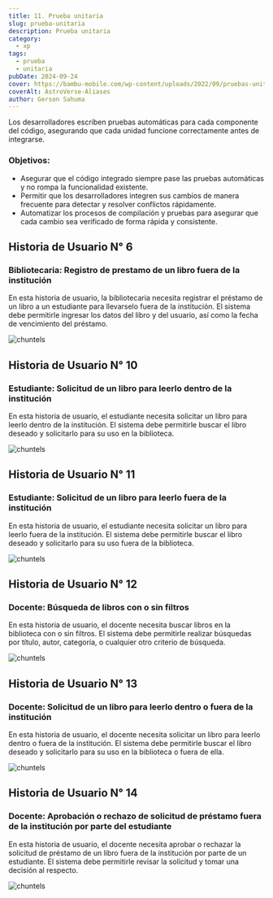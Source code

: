 ```yaml
---
title: 11. Prueba unitaria
slug: prueba-unitaria
description: Prueba unitaria
category:
  - xp
tags:
  - prueba
  - unitaria
pubDate: 2024-09-24
cover: https://bambu-mobile.com/wp-content/uploads/2022/09/pruebas-unitarias-software-manuelas-automaticas-codigo-programacion-desarrollo-web-app-innovacion.png
coverAlt: AstroVerse-Aliases
author: Gerson Sahuma
---
```


Los desarrolladores escriben pruebas automáticas para cada componente del código, asegurando que cada unidad funcione correctamente antes de integrarse.

### Objetivos:
- Asegurar que el código integrado siempre pase las pruebas automáticas y no rompa la funcionalidad existente.
- Permitir que los desarrolladores integren sus cambios de manera frecuente para detectar y resolver conflictos rápidamente.
- Automatizar los procesos de compilación y pruebas para asegurar que cada cambio sea verificado de forma rápida y consistente.

## Historia de Usuario N° 6

### Bibliotecaria: Registro de prestamo de un libro fuera de la institución

En esta historia de usuario, la bibliotecaria necesita registrar el préstamo de un libro a un estudiante para llevarselo fuera de la institución. El sistema debe permitirle ingresar los datos del libro y del usuario, así como la fecha de vencimiento del préstamo.

![chuntels](/images/9-n6.png)

## Historia de Usuario N° 10

### Estudiante: Solicitud de un libro para leerlo dentro de la institución

En esta historia de usuario, el estudiante necesita solicitar un libro para leerlo dentro de la institución. El sistema debe permitirle buscar el libro deseado y solicitarlo para su uso en la biblioteca.

![chuntels](/images/9-n10.png)

## Historia de Usuario N° 11

### Estudiante: Solicitud de un libro para leerlo fuera de la institución

En esta historia de usuario, el estudiante necesita solicitar un libro para leerlo fuera de la institución. El sistema debe permitirle buscar el libro deseado y solicitarlo para su uso fuera de la biblioteca.

![chuntels](/images/9-n11.png)

## Historia de Usuario N° 12

### Docente: Búsqueda de libros con o sin filtros

En esta historia de usuario, el docente necesita buscar libros en la biblioteca con o sin filtros. El sistema debe permitirle realizar búsquedas por título, autor, categoría, o cualquier otro criterio de búsqueda.

![chuntels](/images/9-n12.png)

## Historia de Usuario N° 13

### Docente: Solicitud de un libro para leerlo dentro o fuera de la institución

En esta historia de usuario, el docente necesita solicitar un libro para leerlo dentro o fuera de la institución. El sistema debe permitirle buscar el libro deseado y solicitarlo para su uso en la biblioteca o fuera de ella.

![chuntels](/images/9-n13.png)

## Historia de Usuario N° 14

### Docente: Aprobación o rechazo de solicitud de préstamo fuera de la institución por parte del estudiante

En esta historia de usuario, el docente necesita aprobar o rechazar la solicitud de préstamo de un libro fuera de la institución por parte de un estudiante. El sistema debe permitirle revisar la solicitud y tomar una decisión al respecto.

![chuntels](/images/9-n14.png)